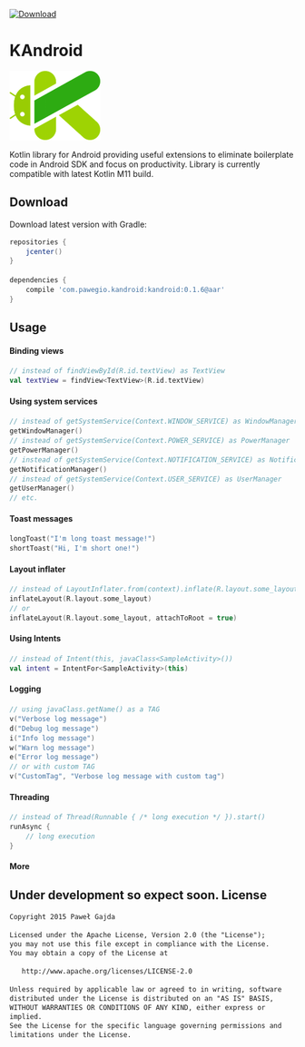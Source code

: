 [ ![Download](https://api.bintray.com/packages/pawegio/maven/com.pawegio.kandroid%3Akandroid/images/download.svg) ](https://bintray.com/pawegio/maven/com.pawegio.kandroid%3Akandroid/_latestVersion)

# KAndroid
<img src="art/logo.png" width="160px">

Kotlin library for Android providing useful extensions to eliminate boilerplate code in Android SDK and focus on productivity. Library is currently compatible with latest Kotlin M11 build.

Download
--------

Download latest version with Gradle:
```groovy
repositories {
    jcenter()
}

dependencies {
    compile 'com.pawegio.kandroid:kandroid:0.1.6@aar'
}
```

Usage
-----
#### Binding views
```kotlin
// instead of findViewById(R.id.textView) as TextView
val textView = findView<TextView>(R.id.textView)
```
#### Using system services
```kotlin
// instead of getSystemService(Context.WINDOW_SERVICE) as WindowManager
getWindowManager()
// instead of getSystemService(Context.POWER_SERVICE) as PowerManager
getPowerManager()
// instead of getSystemService(Context.NOTIFICATION_SERVICE) as NotificationManager
getNotificationManager()
// instead of getSystemService(Context.USER_SERVICE) as UserManager
getUserManager()
// etc.
```
#### Toast messages
```kotlin
longToast("I'm long toast message!")
shortToast("Hi, I'm short one!")
```
#### Layout inflater
```kotlin
// instead of LayoutInflater.from(context).inflate(R.layout.some_layout, null, false)
inflateLayout(R.layout.some_layout)
// or
inflateLayout(R.layout.some_layout, attachToRoot = true)
```
#### Using Intents
```kotlin
// instead of Intent(this, javaClass<SampleActivity>())
val intent = IntentFor<SampleActivity>(this)
```
#### Logging
```kotlin
// using javaClass.getName() as a TAG
v("Verbose log message")
d("Debug log message")
i("Info log message")
w("Warn log message")
e("Error log message")
// or with custom TAG
v("CustomTag", "Verbose log message with custom tag") 
```
#### Threading
```kotlin
// instead of Thread(Runnable { /* long execution */ }).start()
runAsync {
    // long execution
}
```
#### More
Under development so expect soon.
License
-------

    Copyright 2015 Paweł Gajda

    Licensed under the Apache License, Version 2.0 (the "License");
    you may not use this file except in compliance with the License.
    You may obtain a copy of the License at

       http://www.apache.org/licenses/LICENSE-2.0

    Unless required by applicable law or agreed to in writing, software
    distributed under the License is distributed on an "AS IS" BASIS,
    WITHOUT WARRANTIES OR CONDITIONS OF ANY KIND, either express or implied.
    See the License for the specific language governing permissions and
    limitations under the License.

